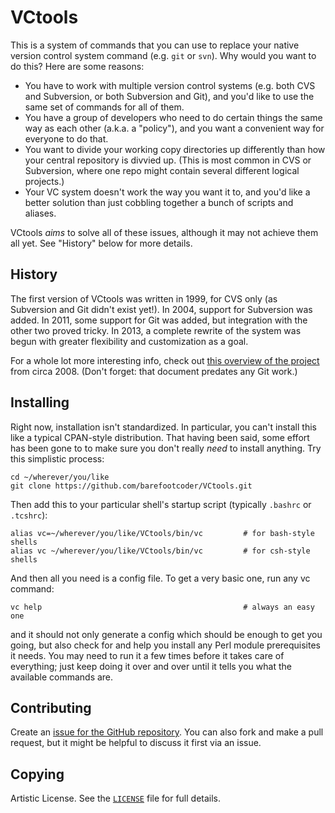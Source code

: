 VCtools
=======

This is a system of commands that you can use to replace your native version control system command
(e.g. `git` or `svn`).  Why would you want to do this?  Here are some reasons:

* You have to work with multiple version control systems (e.g. both CVS and Subversion, or both
Subversion and Git), and you'd like to use the same set of commands for all of them.
* You have a group of developers who need to do certain things the same way as each other (a.k.a. a
"policy"), and you want a convenient way for everyone to do that.
* You want to divide your working copy directories up differently than how your central repository
is divvied up.  (This is most common in CVS or Subversion, where one repo might contain several
different logical projects.)
* Your VC system doesn't work the way you want it to, and you'd like a better solution than just
cobbling together a bunch of scripts and aliases.

VCtools _aims_ to solve all of these issues, although it may not achieve them all yet.  See
"History" below for more details.


History
-------

The first version of VCtools was written in 1999, for CVS only (as Subversion and Git didn't exist
yet!).  In 2004, support for Subversion was added.  In 2011, some support for Git was added, but
integration with the other two proved tricky.  In 2013, a complete rewrite of the system was begun
with greater flexibility and customization as a goal.

For a whole lot more interesting info, check out [this overview of the
project](https://github.com/barefootcoder/VCtools/blob/master/attic/Overview.md) from circa 2008.
(Don't forget: that document predates any Git work.)


Installing
----------

Right now, installation isn't standardized.  In particular, you can't install this like a typical
CPAN-style distribution.  That having been said, some effort has been gone to to make sure you don't
really _need_ to install anything.  Try this simplistic process:

	cd ~/wherever/you/like
	git clone https://github.com/barefootcoder/VCtools.git

Then add this to your particular shell's startup script (typically `.bashrc` or `.tcshrc`):

	alias vc=~/wherever/you/like/VCtools/bin/vc			# for bash-style shells
	alias vc ~/wherever/you/like/VCtools/bin/vc			# for csh-style shells

And then all you need is a config file.  To get a very basic one, run any vc command:

	vc help												# always an easy one

and it should not only generate a config which should be enough to get you going, but also check for
and help you install any Perl module prerequisites it needs.  You may need to run it a few times
before it takes care of everything; just keep doing it over and over until it tells you what the
available commands are.

Contributing
------------

Create an [issue for the GitHub repository](https://github.com/barefootcoder/VCtools/issues).  You
can also fork and make a pull request, but it might be helpful to discuss it first via an issue.

Copying
-------

Artistic License.  See the [`LICENSE`](https://github.com/barefootcoder/VCtools/blob/master/LICENSE)
file for full details.
